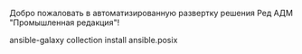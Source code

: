 Добро пожаловать в автоматизированную развертку решения Ред АДМ "Промышленная редакция"!

ansible-galaxy collection install ansible.posix
